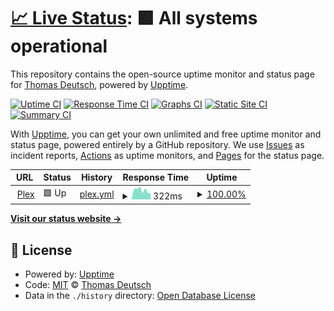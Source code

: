 # [📈 Live Status](https://monitoring.eighty-three.me): <!--live status--> **🟩 All systems operational**

This repository contains the open-source uptime monitor and status page for [Thomas Deutsch](https://monitoring.eighty-three.me), powered by [Upptime](https://github.com/upptime/upptime).

[![Uptime CI](https://github.com/tuxpeople/monitoring/workflows/Uptime%20CI/badge.svg)](https://github.com/tuxpeople/monitoring/actions?query=workflow%3A%22Uptime+CI%22)
[![Response Time CI](https://github.com/tuxpeople/monitoring/workflows/Response%20Time%20CI/badge.svg)](https://github.com/tuxpeople/monitoring/actions?query=workflow%3A%22Response+Time+CI%22)
[![Graphs CI](https://github.com/tuxpeople/monitoring/workflows/Graphs%20CI/badge.svg)](https://github.com/tuxpeople/monitoring/actions?query=workflow%3A%22Graphs+CI%22)
[![Static Site CI](https://github.com/tuxpeople/monitoring/workflows/Static%20Site%20CI/badge.svg)](https://github.com/tuxpeople/monitoring/actions?query=workflow%3A%22Static+Site+CI%22)
[![Summary CI](https://github.com/tuxpeople/monitoring/workflows/Summary%20CI/badge.svg)](https://github.com/tuxpeople/monitoring/actions?query=workflow%3A%22Summary+CI%22)

With [Upptime](https://upptime.js.org), you can get your own unlimited and free uptime monitor and status page, powered entirely by a GitHub repository. We use [Issues](https://github.com/tuxpeople/monitoring/issues) as incident reports, [Actions](https://github.com/tuxpeople/monitoring/actions) as uptime monitors, and [Pages](https://monitoring.eighty-three.me) for the status page.

<!--start: status pages-->
<!-- This summary is generated by Upptime (https://github.com/upptime/upptime) -->
<!-- Do not edit this manually, your changes will be overwritten -->
<!-- prettier-ignore -->
| URL | Status | History | Response Time | Uptime |
| --- | ------ | ------- | ------------- | ------ |
| <img alt="" src="https://icons.duckduckgo.com/ip3/plex.eighty-three.me.ico" height="13"> [Plex](http://plex.eighty-three.me:32400/identity) | 🟩 Up | [plex.yml](https://github.com/tuxpeople/monitoring/commits/HEAD/history/plex.yml) | <details><summary><img alt="Response time graph" src="./graphs/plex/response-time-week.png" height="20"> 322ms</summary><br><a href="https://monitoring.eighty-three.me/history/plex"><img alt="Response time 374" src="https://img.shields.io/endpoint?url=https%3A%2F%2Fraw.githubusercontent.com%2Ftuxpeople%2Fmonitoring%2FHEAD%2Fapi%2Fplex%2Fresponse-time.json"></a><br><a href="https://monitoring.eighty-three.me/history/plex"><img alt="24-hour response time 219" src="https://img.shields.io/endpoint?url=https%3A%2F%2Fraw.githubusercontent.com%2Ftuxpeople%2Fmonitoring%2FHEAD%2Fapi%2Fplex%2Fresponse-time-day.json"></a><br><a href="https://monitoring.eighty-three.me/history/plex"><img alt="7-day response time 322" src="https://img.shields.io/endpoint?url=https%3A%2F%2Fraw.githubusercontent.com%2Ftuxpeople%2Fmonitoring%2FHEAD%2Fapi%2Fplex%2Fresponse-time-week.json"></a><br><a href="https://monitoring.eighty-three.me/history/plex"><img alt="30-day response time 360" src="https://img.shields.io/endpoint?url=https%3A%2F%2Fraw.githubusercontent.com%2Ftuxpeople%2Fmonitoring%2FHEAD%2Fapi%2Fplex%2Fresponse-time-month.json"></a><br><a href="https://monitoring.eighty-three.me/history/plex"><img alt="1-year response time 392" src="https://img.shields.io/endpoint?url=https%3A%2F%2Fraw.githubusercontent.com%2Ftuxpeople%2Fmonitoring%2FHEAD%2Fapi%2Fplex%2Fresponse-time-year.json"></a></details> | <details><summary><a href="https://monitoring.eighty-three.me/history/plex">100.00%</a></summary><a href="https://monitoring.eighty-three.me/history/plex"><img alt="All-time uptime 100.00%" src="https://img.shields.io/endpoint?url=https%3A%2F%2Fraw.githubusercontent.com%2Ftuxpeople%2Fmonitoring%2FHEAD%2Fapi%2Fplex%2Fuptime.json"></a><br><a href="https://monitoring.eighty-three.me/history/plex"><img alt="24-hour uptime 100.00%" src="https://img.shields.io/endpoint?url=https%3A%2F%2Fraw.githubusercontent.com%2Ftuxpeople%2Fmonitoring%2FHEAD%2Fapi%2Fplex%2Fuptime-day.json"></a><br><a href="https://monitoring.eighty-three.me/history/plex"><img alt="7-day uptime 100.00%" src="https://img.shields.io/endpoint?url=https%3A%2F%2Fraw.githubusercontent.com%2Ftuxpeople%2Fmonitoring%2FHEAD%2Fapi%2Fplex%2Fuptime-week.json"></a><br><a href="https://monitoring.eighty-three.me/history/plex"><img alt="30-day uptime 100.00%" src="https://img.shields.io/endpoint?url=https%3A%2F%2Fraw.githubusercontent.com%2Ftuxpeople%2Fmonitoring%2FHEAD%2Fapi%2Fplex%2Fuptime-month.json"></a><br><a href="https://monitoring.eighty-three.me/history/plex"><img alt="1-year uptime 100.00%" src="https://img.shields.io/endpoint?url=https%3A%2F%2Fraw.githubusercontent.com%2Ftuxpeople%2Fmonitoring%2FHEAD%2Fapi%2Fplex%2Fuptime-year.json"></a></details>

<!--end: status pages-->

[**Visit our status website →**](https://monitoring.eighty-three.me)

## 📄 License

- Powered by: [Upptime](https://github.com/upptime/upptime)
- Code: [MIT](./LICENSE) © [Thomas Deutsch](https://monitoring.eighty-three.me)
- Data in the `./history` directory: [Open Database License](https://opendatacommons.org/licenses/odbl/1-0/)
